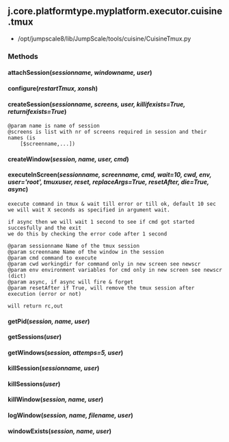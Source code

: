<!-- toc -->
## j.core.platformtype.myplatform.executor.cuisine.tmux

- /opt/jumpscale8/lib/JumpScale/tools/cuisine/CuisineTmux.py

### Methods

#### attachSession(*sessionname, windowname, user*) 

#### configure(*restartTmux, xonsh*) 

#### createSession(*sessionname, screens, user, killifexists=True, returnifexists=True*) 

```
@param name is name of session
@screens is list with nr of screens required in session and their names (is
    [$screenname,...])

```

#### createWindow(*session, name, user, cmd*) 

#### executeInScreen(*sessionname, screenname, cmd, wait=10, cwd, env, user='root', tmuxuser, reset, replaceArgs=True, resetAfter, die=True, async*) 

```
execute command in tmux & wait till error or till ok, default 10 sec
we will wait X seconds as specified in argument wait.

if async then we will wait 1 second to see if cmd got started succesfully and the exit
we do this by checking the error code after 1 second

@param sessionname Name of the tmux session
@param screenname Name of the window in the session
@param cmd command to execute
@param cwd workingdir for command only in new screen see newscr
@param env environment variables for cmd only in new screen see newscr (dict)
@param async, if async will fire & forget
@param resetAfter if True, will remove the tmux session after execution (error or not)

will return rc,out

```

#### getPid(*session, name, user*) 

#### getSessions(*user*) 

#### getWindows(*session, attemps=5, user*) 

#### killSession(*sessionname, user*) 

#### killSessions(*user*) 

#### killWindow(*session, name, user*) 

#### logWindow(*session, name, filename, user*) 

#### windowExists(*session, name, user*) 

